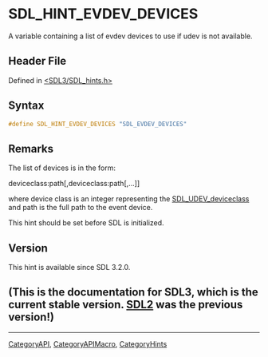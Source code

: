 # SDL_HINT_EVDEV_DEVICES

A variable containing a list of evdev devices to use if udev is not available.

## Header File

Defined in [<SDL3/SDL_hints.h>](https://github.com/libsdl-org/SDL/blob/main/include/SDL3/SDL_hints.h)

## Syntax

```c
#define SDL_HINT_EVDEV_DEVICES "SDL_EVDEV_DEVICES"
```

## Remarks

The list of devices is in the form:

deviceclass:path[,deviceclass:path[,...]]

where device class is an integer representing the
[SDL_UDEV_deviceclass](SDL_UDEV_deviceclass) and path is the full path to
the event device.

This hint should be set before SDL is initialized.

## Version

This hint is available since SDL 3.2.0.

## (This is the documentation for SDL3, which is the current stable version. [SDL2](https://wiki.libsdl.org/SDL2/) was the previous version!)



----
[CategoryAPI](CategoryAPI), [CategoryAPIMacro](CategoryAPIMacro), [CategoryHints](CategoryHints)

